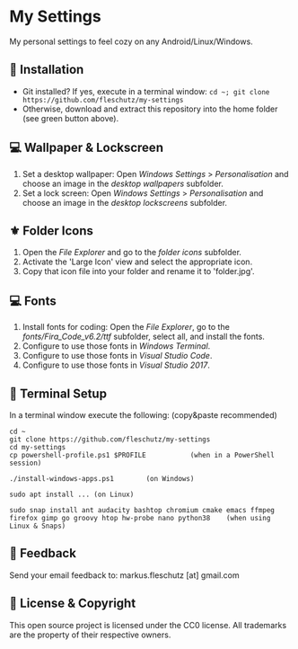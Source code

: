 My Settings
===========
My personal settings to feel cozy on any Android/Linux/Windows.

🔧 Installation
----------------
* Git installed? If yes, execute in a terminal window: `cd ~; git clone https://github.com/fleschutz/my-settings`
* Otherwise, download and extract this repository into the home folder (see green button above).

💻 Wallpaper & Lockscreen
--------------------------
1. Set a desktop wallpaper: Open *Windows Settings* > *Personalisation* and choose an image in the *desktop wallpapers* subfolder.
2. Set a lock screen: Open *Windows Settings* > *Personalisation* and choose an image in the *desktop lockscreens* subfolder.

⚜️ Folder Icons
----------------
1. Open the *File Explorer* and go to the *folder icons* subfolder.
2. Activate the 'Large Icon' view and select the appropriate icon.
3. Copy that icon file into your folder and rename it to 'folder.jpg'.

💻 Fonts
---------
1. Install fonts for coding: Open the *File Explorer*, go to the *fonts/Fira_Code_v6.2/ttf* subfolder, select all, and install the fonts.
2. Configure to use those fonts in *Windows Terminal*.
3. Configure to use those fonts in *Visual Studio Code*.
4. Configure to use those fonts in *Visual Studio 2017*.

🔧 Terminal Setup
------------------
In a terminal window execute the following: (copy&paste recommended)
```
cd ~
git clone https://github.com/fleschutz/my-settings
cd my-settings
cp powershell-profile.ps1 $PROFILE           (when in a PowerShell session)

./install-windows-apps.ps1        (on Windows)

sudo apt install ... (on Linux)

sudo snap install ant audacity bashtop chromium cmake emacs ffmpeg firefox gimp go groovy htop hw-probe nano python38    (when using Linux & Snaps)
```

📧 Feedback
------------
Send your email feedback to: markus.fleschutz [at] gmail.com

🤝 License & Copyright
-----------------------
This open source project is licensed under the CC0 license. All trademarks are the property of their respective owners.
